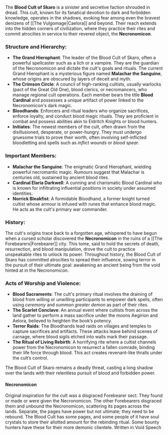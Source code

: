 The **Blood Cult of Skaro** is a sinister and secretive faction shrouded in dread. This cult, known for its fanatical devotion to dark and forbidden knowledge, operates in the shadows, evoking fear among even the bravest denizens of [[The Vulgomage|Caelora]] and beyond. Their reach extends into the hidden corners of civilization, where they practice their rites and commit atrocities in service to their revered object, the **Necronomicon**.

### Structure and Hierarchy:
- **The Grand Hierophant**: The leader of the Blood Cult of Skaro, often a powerful spellcaster such as a lich or a vampire. They are the guardian of the Necronomicon and dictate the cult's goals and rituals. The current Grand Hierophant is a mysterious figure named **Malachar the Sanguine**, whose origins are obscured by layers of deceit and myth.
- **The Crimson Circle**: A council of high-ranking cultists, usually warlocks (pact of the Great Old One), blood clerics, or necromancers, who manage regional cult operations. Each member bears the title **Blood Cardinal** and possesses a unique artifact of power linked to the Necronomicon's dark magic.
- **Bloodhands**: Enforcers and ritual leaders who organize sacrifices, enforce loyalty, and conduct blood magic rituals. They are proficient in combat and possess abilities akin to Eldritch Knights or blood hunters.
- **Initiates**: The newest members of the cult, often drawn from the disillusioned, desperate, or power-hungry. They must undergo gruesome trials to prove their worth, often involving self-inflicted bloodletting and spells such as *inflict wounds* or *blood spear*.

### Important Members:
- **Malachar the Sanguine**: The enigmatic Grand Hierophant, wielding powerful necromantic magic. Rumours suggest that Malachar is centuries old, sustained by ancient blood rites.
- **Cardinal Elaria Darkwell**: A cunning and charismatic Blood Cardinal who is known for infiltrating influential positions in society under assumed identities.
- **Norrick Bleakfist**: A formidable Bloodhand, a former knight turned cultist whose armour is infused with runes that enhance blood magic. He acts as the cult's primary war commander.

### History:
The cult's origins trace back to a forgotten age, whispered to have begun when a cursed scholar discovered the **Necronomicon** in the ruins of a [[The Forebearers|Forebearer]] city. This tome, said to hold the secrets of death, resurrection, and blood manipulation, drove the cult to practice unspeakable rites to unlock its power. Throughout history, the Blood Cult of Skaro has committed atrocities to spread their influence, sowing terror in the pursuit of their ultimate goal: awakening an ancient being from the void hinted at in the Necronomicon.

### Acts of Worship and Violence:
- **Blood Sacraments**: The cult's primary ritual involves the draining of blood from willing or unwilling participants to empower dark spells, often using *ceremony* and *summon greater demon* as part of their rites.
- **The Scarlet Conclave**: An annual event where cultists from across the land gather to perform a mass sacrifice under the moons Aegirion and Aelora, believed to heighten the book’s potency.
- **Terror Raids**: The Bloodhands lead raids on villages and temples to capture sacrifices and artifacts. These attacks leave behind scenes of carnage, where blood sigils etched into walls mark their passage.
- **The Ritual of Living Rebirth**: A horrifying rite where a cultist channels power from the Necronomicon to resurrect a fallen comrade, binding their life force through blood. This act creates revenant-like thralls under the cult’s control.

The Blood Cult of Skaro remains a deadly threat, casting a long shadow over the lands with their relentless pursuit of blood and forbidden power.




#### Necronomicon

Original inspiration for the cult was a disgraced Forebearer sect. They found or made or were given the Necronomicon. The other Forebearers disgraced them and unbound the Necronomicon, scattering its pages across the lands. Separate, the pages have power but not ultimate; they need to be rebound. The Blood Cult has some pages, and some people of it have soul crystals to store their allotted amount for the rebinding ritual. Some bounty hunters have these for their more demonic clientele. Written in Void Speech